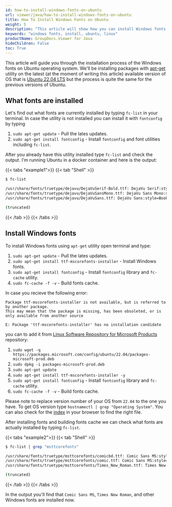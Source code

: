 ```yaml
---
id: how-to-install-windows-fonts-on-ubuntu
url: viewer/java/how-to-install-windows-fonts-on-ubuntu
title: How To Install Windows Fonts on Ubuntu
weight: 5
description: "This article will show how you can install Windows fonts on Ubuntu."
keywords: "windows fonts, install, ubuntu, linux"
productName: GroupDocs.Viewer for Java
hideChildren: False
toc: True
---
```

This article will guide you through the installation process of the Windows fonts on Ubuntu operating system. We'll be installing packages with [apt-get](https://wiki.debian.org/apt-get) utility on the latest (at the moment of writing this article) available version of OS that is [Ubuntu 22.04 LTS](https://wiki.ubuntu.com/Releases) but the process is quite the same for the previous versions of Ubuntu.

## What fonts are installed

Let's find out what fonts are currently installed by typing `fc-list` in your terminal.
In case the utility is not installed you can install it with `fontconfig` by typing

1. `sudo apt-get update` - Pull the lates updates.
2. `sudo apt-get install fontconfig` - Install `fontconfig` and font utilities including `fc-list`.

After you already have this utility installed type `fc-list` and check the output.
I'm running Ubuntu in a docker container and here is the output:

{{< tabs "example1">}}
{{< tab "Shell" >}}
```bash
$ fc-list

/usr/share/fonts/truetype/dejavu/DejaVuSerif-Bold.ttf: DejaVu Serif:style=Bold
/usr/share/fonts/truetype/dejavu/DejaVuSansMono.ttf: DejaVu Sans Mono:style=Book
/usr/share/fonts/truetype/dejavu/DejaVuSans.ttf: DejaVu Sans:style=Book

(truncated)
```
{{< /tab >}}
{{< /tabs >}}

## Install Windows fonts

To install Windows fonts using `apt-get` utility open terminal and type:

1. `sudo apt-get update` - Pull the lates updates.
2. `sudo apt-get install ttf-mscorefonts-installer` - Install Windows fonts.
3. `sudo apt-get install fontconfig` - Install `fontconfig` library and `fc-cache` utility.
4. `sudo fc-cache -f -v` - Build fonts cache.

In case you recieve the following error:

```log
Package ttf-mscorefonts-installer is not available, but is referred to by another package.
This may mean that the package is missing, has been obsoleted, or is only available from another source

E: Package 'ttf-mscorefonts-installer' has no installation candidate
```

you can to add it from [Linux Software Repository for Microsoft Products](https://learn.microsoft.com/linux/packages) repository:

1. `sudo wget -q https://packages.microsoft.com/config/ubuntu/22.04/packages-microsoft-prod.deb`
2. `sudo dpkg -i packages-microsoft-prod.deb`
3. `sudo apt-get update`
4. `sudo apt-get install ttf-mscorefonts-installer -y`
5. `sudo apt-get install fontconfig` - Install `fontconfig` library and `fc-cache` utility.
6. `sudo fc-cache -f -v` - Build fonts cache.

Please note to replace version number of your OS from `22.04` to the one you have. To get OS version type `hostnamectl | grep "Operating System"`. You can also check for the [index](https://packages.microsoft.com/config/) in your browser to find the right file. 

After installing fonts and building fonts cache we can check what fonts are actually installed by typing `fc-list`.

{{< tabs "example2">}}
{{< tab "Shell" >}}
```bash
$ fc-list | grep "msttcorefonts"

/usr/share/fonts/truetype/msttcorefonts/comicbd.ttf: Comic Sans MS:style=Bold,Negreta,tučné,fed,Fett,Έντονα,Negrita,Lihavoitu,Gras,Félkövér,Grassetto,Vet,Halvfet,Pogrubiony,Negrito,Полужирный,Fet,Kalın,Krepko,Lodia
/usr/share/fonts/truetype/msttcorefonts/comic.ttf: Comic Sans MS:style=Regular,Normal,obyčejné,Standard,Κανονικά,Normaali,Normál,Normale,Standaard,Normalny,Обычный,Normálne,Navadno,Arrunta
/usr/share/fonts/truetype/msttcorefonts/Times_New_Roman.ttf: Times New Roman:style=Regular,Normal,obyčejné,Standard,Κανονικά,Normaali,Normál,Normale,Standaard,Normalny,Обычный,Normálne,Navadno,thường,Arrunta

(truncated)
```
{{< /tab >}}
{{< /tabs >}}

In the output you'll find that `Comic Sans MS`, `Times New Roman`, and other Windows fonts are installed now.
